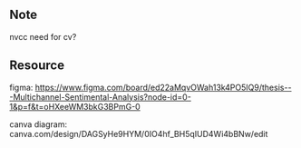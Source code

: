 
## Note
nvcc need for cv?

## Resource
figma: https://www.figma.com/board/ed22aMqvOWah13k4PO5IQ9/thesis---Multichannel-Sentimental-Analysis?node-id=0-1&p=f&t=oHXeeWM3bkG3BPmG-0

canva diagram: canva.com/design/DAGSyHe9HYM/0IO4hf_BH5qIUD4Wi4bBNw/edit
